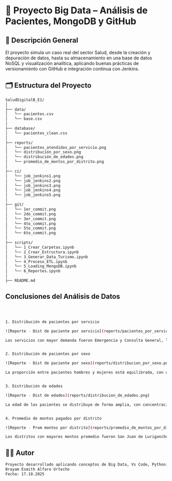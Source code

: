 # 🏦 Proyecto Big Data – Análisis de Pacientes, MongoDB y GitHub
## 📘 Descripción General

El proyecto simula un caso real del sector Salud, desde la creación y depuración de datos, hasta su almacenamiento en una base de datos NoSQL y visualización analítica, aplicando buenas prácticas de versionamiento con GitHub e integración continua con Jenkins.

## 🗂️ Estructura del Proyecto

```bash
SaludDigitalB_E1/
│
├── data/
│   └── pacientes.csv
│   └── base.csv
│
├── database/
│   └── pacientes_clean.csv
│
├── reports/
│   └── pacientes_atendidos_por_servicio.png
│   └── distribución_por_sexo.png
│   └── distribución_de_edades.png
│   └── promedio_de_montos_por_distrito.png
│
├── ci/
│   └── job_jenkins1.png
│   └── job_jenkins2.png
│   └── job_jenkins3.png
│   └── job_jenkins4.png
│   └── job_jenkins5.png
│
├── git/
│   └── 1er_commit.png
│   └── 2do_commit.png
│   └── 3er_commit.png
│   └── 4to_commit.png
│   └── 5to_commit.png
│   └── 6to_commit.png
│
├── scripts/
│   └── 1_Crear_Carpetas.ipynb
│   └── 2_Crear_Estructura.ipynb
│   └── 3_Generar_Data_Turismo.ipynb
│   └── 4_Proceso_ETL.ipynb
│   └── 5_Loading_MongoDB.ipynb
│   └── 6_Reportes.ipynb
│
├── README.md

```
##  Conclusiones del Análisis de Datos

```bash



1. Distribución de pacientes por servicio

![Reporte - Dist de paciente por servicio](reports/pacientes_por_servicio.png)

Los servicios con mayor demanda fueron Emergencia y Consulta General, lo que indica que la mayoría de atenciones se concentran en situaciones críticas o generales. El servicio "Sin Servicio" aparece como categoría residual, posiblemente por registros incompletos


2. Distribución de pacientes por sexo

![Reporte - Dist de paciente por sexo](reports/distribucion_por_sexo.png)

La proporción entre pacientes hombres y mujeres está equilibrada, con una ligera mayoría femenina. Un pequeño porcentaje no especificó su sexo, lo que puede deberse a omisiones en el registro o falta de respuesta.


3. Distribución de edades

![Reporte - Dist de edades](reports/distribucion_de_edades.png)

La edad de los pacientes se distribuye de forma amplia, con concentraciones entre los 30–40 y 60–70 años. Esto sugiere que los servicios están siendo utilizados tanto por adultos jóvenes como por adultos mayores.


4. Promedio de montos pagados por distrito

![Reporte - Prom montos por distrito](reports/promedio_de_montos_por_distrito.png)

Los distritos con mayores montos promedio fueron San Juan de Lurigancho y San Isidro, mientras que Miraflores y La Molina registraron montos más bajos. Esto podría reflejar diferencias en tipo de atención, capacidad de pago o cobertura de servicios.

```
## 👨‍🏫 Autor

```bash
Proyecto desarrollado aplicando conceptos de Big Data, Vs Code, Python, MongoDB y Jenkins.
Brayam Esmith Alfaro Urtecho
Fecha: 17.10.2025
